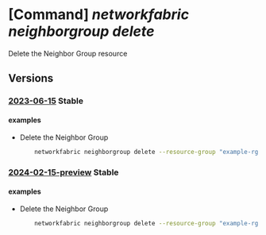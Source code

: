 # [Command] _networkfabric neighborgroup delete_

Delete the Neighbor Group resource

## Versions

### [2023-06-15](/Resources/mgmt-plane/L3N1YnNjcmlwdGlvbnMve30vcmVzb3VyY2Vncm91cHMve30vcHJvdmlkZXJzL21pY3Jvc29mdC5tYW5hZ2VkbmV0d29ya2ZhYnJpYy9uZWlnaGJvcmdyb3Vwcy97fQ==/2023-06-15.xml) **Stable**

<!-- mgmt-plane /subscriptions/{}/resourcegroups/{}/providers/microsoft.managednetworkfabric/neighborgroups/{} 2023-06-15 -->

#### examples

- Delete the Neighbor Group
    ```bash
        networkfabric neighborgroup delete --resource-group "example-rg" --resource-name "example-neighborgroup"
    ```

### [2024-02-15-preview](/Resources/mgmt-plane/L3N1YnNjcmlwdGlvbnMve30vcmVzb3VyY2Vncm91cHMve30vcHJvdmlkZXJzL21pY3Jvc29mdC5tYW5hZ2VkbmV0d29ya2ZhYnJpYy9uZWlnaGJvcmdyb3Vwcy97fQ==/2024-02-15-preview.xml) **Stable**

<!-- mgmt-plane /subscriptions/{}/resourcegroups/{}/providers/microsoft.managednetworkfabric/neighborgroups/{} 2024-02-15-preview -->

#### examples

- Delete the Neighbor Group
    ```bash
        networkfabric neighborgroup delete --resource-group "example-rg" --resource-name "example-neighborgroup"
    ```
